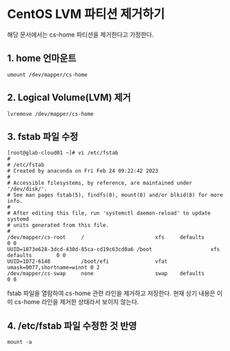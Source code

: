 # CentOS LVM 파티션 제거하기
해당 문서에서는 cs-home 파티션을 제거한다고 가정한다.
## 1. home 언마운트
```shell
umount /dev/mapper/cs-home
```

## 2. Logical Volume(LVM) 제거
```shell
lvremove /dev/mapper/cs-home
```

## 3. fstab 파일 수정
```text
[root@glab-cloud01 ~]# vi /etc/fstab
#
# /etc/fstab
# Created by anaconda on Fri Feb 24 09:22:42 2023
#
# Accessible filesystems, by reference, are maintained under '/dev/disk/'.
# See man pages fstab(5), findfs(8), mount(8) and/or blkid(8) for more info.
#
# After editing this file, run 'systemctl daemon-reload' to update systemd
# units generated from this file.
#
/dev/mapper/cs-root     /                       xfs     defaults        0 0
UUID=1873e628-3dcd-430d-85ca-cd19c63cd0a6 /boot                   xfs     defaults        0 0
UUID=1D72-6148          /boot/efi               vfat    umask=0077,shortname=winnt 0 2
/dev/mapper/cs-swap     none                    swap    defaults        0 0
```
fstab 파일을 열람하여 cs-home 관련 라인을 제거하고 저장한다. 현재 상기 내용은 이미 cs-home 라인을 제거한 상태라서 보이지
않는다.

## 4. /etc/fstab 파일 수정한 것 반영
```shell
mount -a
```
